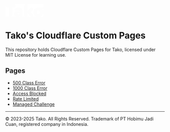 <img src="./src/images/logo.svg" width="120" />

# Tako's Cloudflare Custom Pages

This repository holds Cloudflare Custom Pages for Tako, licensed under MIT License for learning use.

## Pages

-   [500 Class Error](./src/500.html)
-   [1000 Class Error](./src/1000.html)
-   [Access Blocked](./src/blocked.html)
-   [Rate Limited](./src/rate-limited.html)
-   [Managed Challenge](./src/challenge.html)

---

© 2023-2025 Tako. All Rights Reserved. Trademark of PT Hobimu Jadi Cuan, registered company in Indonesia.
